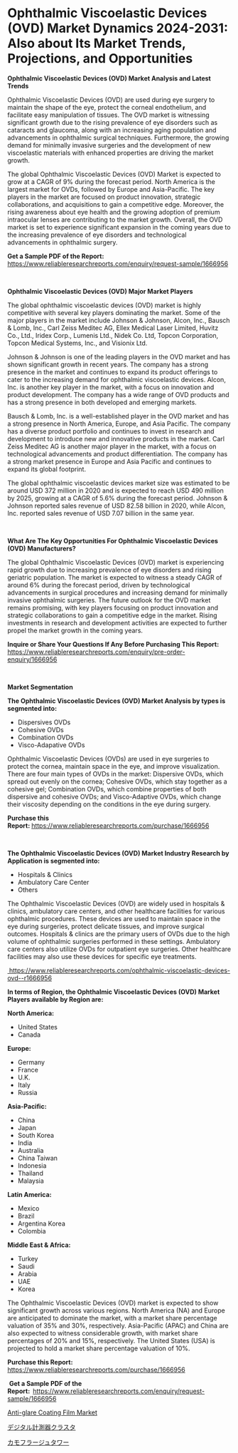 <p><h1>Ophthalmic Viscoelastic Devices (OVD) Market Dynamics 2024-2031: Also about Its Market Trends, Projections, and Opportunities</h1></p><p><strong>Ophthalmic Viscoelastic Devices (OVD) Market Analysis and Latest Trends</strong></p>
<p><p>Ophthalmic Viscoelastic Devices (OVD) are used during eye surgery to maintain the shape of the eye, protect the corneal endothelium, and facilitate easy manipulation of tissues. The OVD market is witnessing significant growth due to the rising prevalence of eye disorders such as cataracts and glaucoma, along with an increasing aging population and advancements in ophthalmic surgical techniques. Furthermore, the growing demand for minimally invasive surgeries and the development of new viscoelastic materials with enhanced properties are driving the market growth.</p><p>The global Ophthalmic Viscoelastic Devices (OVD) Market is expected to grow at a CAGR of 9% during the forecast period. North America is the largest market for OVDs, followed by Europe and Asia-Pacific. The key players in the market are focused on product innovation, strategic collaborations, and acquisitions to gain a competitive edge. Moreover, the rising awareness about eye health and the growing adoption of premium intraocular lenses are contributing to the market growth. Overall, the OVD market is set to experience significant expansion in the coming years due to the increasing prevalence of eye disorders and technological advancements in ophthalmic surgery.</p></p>
<p><strong>Get a Sample PDF of the Report:&nbsp;</strong> <a href="https://www.reliableresearchreports.com/enquiry/request-sample/1666956">https://www.reliableresearchreports.com/enquiry/request-sample/1666956</a></p>
<p>&nbsp;</p>
<p><strong>Ophthalmic Viscoelastic Devices (OVD) Major Market Players</strong></p>
<p><p>The global ophthalmic viscoelastic devices (OVD) market is highly competitive with several key players dominating the market. Some of the major players in the market include Johnson & Johnson, Alcon, Inc., Bausch & Lomb, Inc., Carl Zeiss Meditec AG, Ellex Medical Laser Limited, Huvitz Co., Ltd., Iridex Corp., Lumenis Ltd., Nidek Co. Ltd, Topcon Corporation, Topcon Medical Systems, Inc., and Visionix Ltd.</p><p>Johnson & Johnson is one of the leading players in the OVD market and has shown significant growth in recent years. The company has a strong presence in the market and continues to expand its product offerings to cater to the increasing demand for ophthalmic viscoelastic devices. Alcon, Inc. is another key player in the market, with a focus on innovation and product development. The company has a wide range of OVD products and has a strong presence in both developed and emerging markets.</p><p>Bausch & Lomb, Inc. is a well-established player in the OVD market and has a strong presence in North America, Europe, and Asia Pacific. The company has a diverse product portfolio and continues to invest in research and development to introduce new and innovative products in the market. Carl Zeiss Meditec AG is another major player in the market, with a focus on technological advancements and product differentiation. The company has a strong market presence in Europe and Asia Pacific and continues to expand its global footprint.</p><p>The global ophthalmic viscoelastic devices market size was estimated to be around USD 372 million in 2020 and is expected to reach USD 490 million by 2025, growing at a CAGR of 5.6% during the forecast period. Johnson & Johnson reported sales revenue of USD 82.58 billion in 2020, while Alcon, Inc. reported sales revenue of USD 7.07 billion in the same year.</p></p>
<p>&nbsp;</p>
<p><strong>What Are The Key Opportunities For Ophthalmic Viscoelastic Devices (OVD) Manufacturers?</strong></p>
<p><p>The global Ophthalmic Viscoelastic Devices (OVD) market is experiencing rapid growth due to increasing prevalence of eye disorders and rising geriatric population. The market is expected to witness a steady CAGR of around 6% during the forecast period, driven by technological advancements in surgical procedures and increasing demand for minimally invasive ophthalmic surgeries. The future outlook for the OVD market remains promising, with key players focusing on product innovation and strategic collaborations to gain a competitive edge in the market. Rising investments in research and development activities are expected to further propel the market growth in the coming years.</p></p>
<p><strong>Inquire or Share Your Questions If Any Before Purchasing This Report:</strong> <a href="https://www.reliableresearchreports.com/enquiry/pre-order-enquiry/1666956">https://www.reliableresearchreports.com/enquiry/pre-order-enquiry/1666956</a></p>
<p>&nbsp;</p>
<p><strong>Market Segmentation</strong></p>
<p><strong>The Ophthalmic Viscoelastic Devices (OVD) Market Analysis by types is segmented into:</strong></p>
<p><ul><li>Dispersives OVDs</li><li>Cohesive OVDs</li><li>Combination OVDs</li><li>Visco-Adapative OVDs</li></ul></p>
<p><p>Ophthalmic Viscoelastic Devices (OVDs) are used in eye surgeries to protect the cornea, maintain space in the eye, and improve visualization. There are four main types of OVDs in the market: Dispersive OVDs, which spread out evenly on the cornea; Cohesive OVDs, which stay together as a cohesive gel; Combination OVDs, which combine properties of both dispersive and cohesive OVDs; and Visco-Adaptive OVDs, which change their viscosity depending on the conditions in the eye during surgery.</p></p>
<p><strong>Purchase this Report:&nbsp;</strong><a href="https://www.reliableresearchreports.com/purchase/1666956">https://www.reliableresearchreports.com/purchase/1666956</a></p>
<p>&nbsp;</p>
<p><strong>The Ophthalmic Viscoelastic Devices (OVD) Market Industry Research by Application is segmented into:</strong></p>
<p><ul><li>Hospitals & Clinics</li><li>Ambulatory Care Center</li><li>Others</li></ul></p>
<p><p>The Ophthalmic Viscoelastic Devices (OVD) are widely used in hospitals & clinics, ambulatory care centers, and other healthcare facilities for various ophthalmic procedures. These devices are used to maintain space in the eye during surgeries, protect delicate tissues, and improve surgical outcomes. Hospitals & clinics are the primary users of OVDs due to the high volume of ophthalmic surgeries performed in these settings. Ambulatory care centers also utilize OVDs for outpatient eye surgeries. Other healthcare facilities may also use these devices for specific eye treatments.</p></p>
<p><a href="https://www.reliableresearchreports.com/ophthalmic-viscoelastic-devices-ovd--r1666956">&nbsp;https://www.reliableresearchreports.com/ophthalmic-viscoelastic-devices-ovd--r1666956</a></p>
<p><strong>In terms of Region, the Ophthalmic Viscoelastic Devices (OVD) Market Players available by Region are:</strong></p>
<p>
    <p> <strong> North America: </strong>
        <ul>
            <li>United States</li>
            <li>Canada</li>
        </ul>
        </p> 
    <p> <strong> Europe: </strong>
        <ul>
            <li>Germany</li>
            <li>France</li>
            <li>U.K.</li>
            <li>Italy</li>
            <li>Russia</li>
        </ul>
        </p> 
    <p> <strong> Asia-Pacific: </strong>
        <ul>
            <li>China</li>
            <li>Japan</li>
            <li>South Korea</li>
            <li>India</li>
            <li>Australia</li>
            <li>China Taiwan</li>
            <li>Indonesia</li>
            <li>Thailand</li>
            <li>Malaysia</li>
        </ul>
        </p> 
    <p> <strong> Latin America: </strong>
        <ul>
            <li>Mexico</li>
            <li>Brazil</li>
            <li>Argentina Korea</li>
            <li>Colombia</li>
        </ul>
        </p> 
    <p> <strong> Middle East & Africa: </strong>
        <ul>
            <li>Turkey</li>
            <li>Saudi</li>
            <li>Arabia</li>
            <li>UAE</li>
            <li>Korea</li>
        </ul>
    </p>
    </p>
<p><p>The Ophthalmic Viscoelastic Devices (OVD) market is expected to show significant growth across various regions. North America (NA) and Europe are anticipated to dominate the market, with a market share percentage valuation of 35% and 30%, respectively. Asia-Pacific (APAC) and China are also expected to witness considerable growth, with market share percentages of 20% and 15%, respectively. The United States (USA) is projected to hold a market share percentage valuation of 10%.</p></p>
<p><strong>Purchase this Report: </strong><a href="https://www.reliableresearchreports.com/purchase/1666956">https://www.reliableresearchreports.com/purchase/1666956</a></p>
<p>&nbsp;<strong>Get a Sample PDF of the Report:&nbsp;&nbsp;</strong><a href="https://www.reliableresearchreports.com/enquiry/request-sample/1666956">https://www.reliableresearchreports.com/enquiry/request-sample/1666956</a></p>
<p><strong></strong></p>
<p><p><a href="https://sudsy-motorcycle-bbc.notion.site/Anti-glare-Coating-Film-Market-Trends-and-Market-Analysis-forecasted-for-period-2024-2031-38b90ae8cd304d82860308c4dc4fd296">Anti-glare Coating Film Market</a></p><p><a href="https://github.com/luffiazaza/Market-Research-Report-List-1/blob/main/687812848513.md">デジタル計測器クラスタ</a></p><p><a href="https://medium.com/@idellamante2023/%E3%82%AB%E3%83%A2%E3%83%95%E3%83%A9%E3%83%BC%E3%82%B8%E3%83%A5%E3%82%BF%E3%83%AF%E3%83%BC%E3%83%9E%E3%83%BC%E3%82%B1%E3%83%83%E3%83%88%E3%83%A1%E3%83%88%E3%83%AA%E3%82%AF%E3%82%B9%E3%81%AE%E8%A7%A3%E8%AA%AD-%E5%B8%82%E5%A0%B4%E3%82%B7%E3%82%A7%E3%82%A2-%E3%83%88%E3%83%AC%E3%83%B3%E3%83%89-%E6%88%90%E9%95%B7%E3%83%91%E3%82%BF%E3%83%BC%E3%83%B3-880ca246221a">カモフラージュタワー</a></p></p>